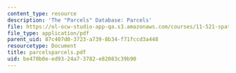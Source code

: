 ```yaml
---
content_type: resource
description: 'The "Parcels" Database: Parcels'
file: https://ol-ocw-studio-app-qa.s3.amazonaws.com/courses/11-521-spatial-database-management-and-advanced-geographic-information-systems-spring-2003/be470b0eed9324a73782e82083c39b90_parcelsparcels.pdf
file_type: application/pdf
parent_uid: 87c407d0-3723-a739-8b34-f71fccd3a448
resourcetype: Document
title: parcelsparcels.pdf
uid: be470b0e-ed93-24a7-3782-e82083c39b90
---
```


